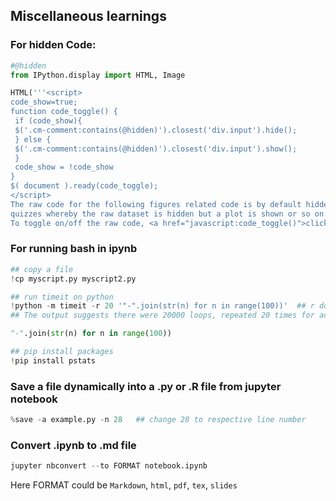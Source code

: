 ## Miscellaneous learnings

### For hidden Code:

```python
#@hidden
from IPython.display import HTML, Image

HTML('''<script>
code_show=true; 
function code_toggle() {
 if (code_show){
 $('.cm-comment:contains(@hidden)').closest('div.input').hide();
 } else {
 $('.cm-comment:contains(@hidden)').closest('div.input').show();
 }
 code_show = !code_show
} 
$( document ).ready(code_toggle);
</script>
The raw code for the following figures related code is by default hidden. This can be used to give
quizzes whereby the raw dataset is hidden but a plot is shown or so on.
To toggle on/off the raw code, <a href="javascript:code_toggle()">click here to toggle for raw hidden code</a>.''')
```

### For running bash in ipynb

```python
## copy a file
!cp myscript.py myscript2.py
```

```python
## run timeit on python
!python -m timeit -r 20 '"-".join(str(n) for n in range(100))'  ## r does repetition
## The output suggests there were 20000 loops, repeated 20 times for accuracy, and 

"-".join(str(n) for n in range(100))
```

```python
## pip install packages
!pip install pstats 
```

### Save a file dynamically into a .py or .R file from jupyter notebook
```python
%save -a example.py -n 28   ## change 28 to respective line number
```

### Convert .ipynb to .md file
```python
jupyter nbconvert --to FORMAT notebook.ipynb
```

Here FORMAT could be `Markdown`, `html`, `pdf`, `tex`, `slides`
